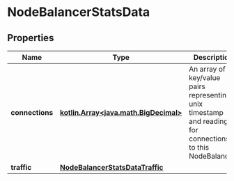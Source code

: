 
# NodeBalancerStatsData

## Properties
Name | Type | Description | Notes
------------ | ------------- | ------------- | -------------
**connections** | [**kotlin.Array&lt;java.math.BigDecimal&gt;**](java.math.BigDecimal.md) | An array of key/value pairs representing unix timestamp and reading for connections to this NodeBalancer.  |  [optional]
**traffic** | [**NodeBalancerStatsDataTraffic**](NodeBalancerStatsDataTraffic.md) |  |  [optional]




